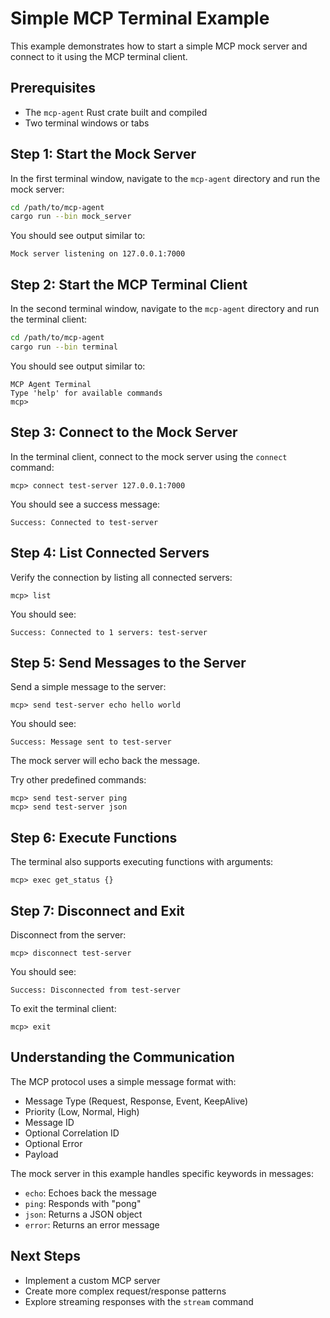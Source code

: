 # Simple MCP Terminal Example

This example demonstrates how to start a simple MCP mock server and connect to it using the MCP terminal client.

## Prerequisites

- The `mcp-agent` Rust crate built and compiled
- Two terminal windows or tabs

## Step 1: Start the Mock Server

In the first terminal window, navigate to the `mcp-agent` directory and run the mock server:

```bash
cd /path/to/mcp-agent
cargo run --bin mock_server
```

You should see output similar to:

```
Mock server listening on 127.0.0.1:7000
```

## Step 2: Start the MCP Terminal Client

In the second terminal window, navigate to the `mcp-agent` directory and run the terminal client:

```bash
cd /path/to/mcp-agent
cargo run --bin terminal
```

You should see output similar to:

```
MCP Agent Terminal
Type 'help' for available commands
mcp>
```

## Step 3: Connect to the Mock Server

In the terminal client, connect to the mock server using the `connect` command:

```
mcp> connect test-server 127.0.0.1:7000
```

You should see a success message:

```
Success: Connected to test-server
```

## Step 4: List Connected Servers

Verify the connection by listing all connected servers:

```
mcp> list
```

You should see:

```
Success: Connected to 1 servers: test-server
```

## Step 5: Send Messages to the Server

Send a simple message to the server:

```
mcp> send test-server echo hello world
```

You should see:

```
Success: Message sent to test-server
```

The mock server will echo back the message.

Try other predefined commands:

```
mcp> send test-server ping
mcp> send test-server json
```

## Step 6: Execute Functions

The terminal also supports executing functions with arguments:

```
mcp> exec get_status {}
```

## Step 7: Disconnect and Exit

Disconnect from the server:

```
mcp> disconnect test-server
```

You should see:

```
Success: Disconnected from test-server
```

To exit the terminal client:

```
mcp> exit
```

## Understanding the Communication

The MCP protocol uses a simple message format with:

- Message Type (Request, Response, Event, KeepAlive)
- Priority (Low, Normal, High)
- Message ID
- Optional Correlation ID
- Optional Error
- Payload

The mock server in this example handles specific keywords in messages:

- `echo`: Echoes back the message
- `ping`: Responds with "pong"
- `json`: Returns a JSON object
- `error`: Returns an error message

## Next Steps

- Implement a custom MCP server
- Create more complex request/response patterns
- Explore streaming responses with the `stream` command
